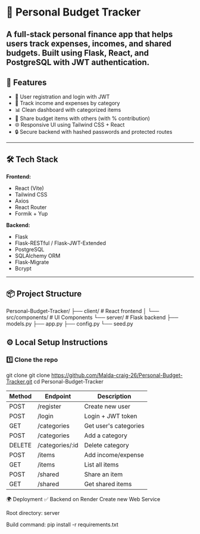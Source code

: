 # 💸 Personal Budget Tracker

A full-stack personal finance app that helps users track expenses, incomes, and shared budgets. Built using **Flask**, **React**, and **PostgreSQL** with JWT authentication.
---

## 🚀 Features

- 🔐 User registration and login with JWT
- 🧾 Track income and expenses by category
- 📊 Clean dashboard with categorized items
- 👥 Share budget items with others (with % contribution)
- 🌐 Responsive UI using Tailwind CSS + React
- 🔒 Secure backend with hashed passwords and protected routes

---

## 🛠 Tech Stack

**Frontend:**
- React (Vite)
- Tailwind CSS
- Axios
- React Router
- Formik + Yup

**Backend:**
- Flask
- Flask-RESTful / Flask-JWT-Extended
- PostgreSQL
- SQLAlchemy ORM
- Flask-Migrate
- Bcrypt

---

## 📦 Project Structure
Personal-Budget-Tracker/
├── client/ # React frontend
│ └── src/components/ # UI Components
└── server/ # Flask backend
├── models.py
├── app.py
├── config.py
└── seed.py



## ⚙️ Local Setup Instructions

### 1️⃣ Clone the repo

git clone git clone https://github.com/Malda-craig-26/Personal-Budget-Tracker.git
cd Personal-Budget-Tracker

| Method | Endpoint         | Description           |
| ------ | ---------------- | --------------------- |
| POST   | /register        | Create new user       |
| POST   | /login           | Login + JWT token     |
| GET    | /categories      | Get user's categories |
| POST   | /categories      | Add a category        |
| DELETE | /categories/\:id | Delete category       |
| POST   | /items           | Add income/expense    |
| GET    | /items           | List all items        |
| POST   | /shared          | Share an item         |
| GET    | /shared          | Get shared items      |

🌍 Deployment
✅ Backend on Render
Create new Web Service

Root directory: server

Build command: pip install -r requirements.txt









